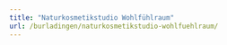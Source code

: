 ```yaml
---
title: "Naturkosmetikstudio Wohlfühlraum"
url: /burladingen/naturkosmetikstudio-wohlfuehlraum/
---
```

